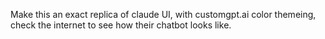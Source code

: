 Make this an exact replica of claude UI, with customgpt.ai color themeing, check the internet to see how their chatbot looks like.

